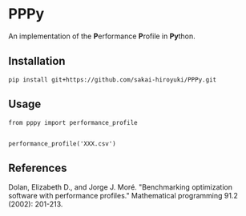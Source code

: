 # PPPy
An implementation of the **P**erformance **P**rofile in **Py**thon.

## Installation
```
pip install git+https://github.com/sakai-hiroyuki/PPPy.git
```

## Usage
```
from pppy import performance_profile


performance_profile('XXX.csv')
```

## References
Dolan, Elizabeth D., and Jorge J. Moré. "Benchmarking optimization software with performance profiles." Mathematical programming 91.2 (2002): 201-213.
